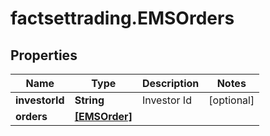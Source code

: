 # factsettrading.EMSOrders

## Properties

Name | Type | Description | Notes
------------ | ------------- | ------------- | -------------
**investorId** | **String** | Investor Id | [optional] 
**orders** | [**[EMSOrder]**](EMSOrder.md) |  | 


